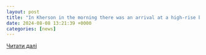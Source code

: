 ```yaml
---
layout: post
title: "In Kherson in the morning there was an arrival at a high-rise building • ANTIKOR portal"
date: 2024-08-08 13:21:39 +0000
categories: [news]
---
```


[Читати далі](https://m.antikor.com.ua/en/articles/717389-v_hersone_s_utra_byl_prilet_v_mnogoetahku)
